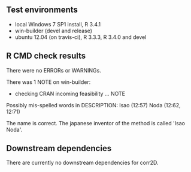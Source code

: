 ## Test environments
* local Windows 7 SP1 install, R 3.4.1
* win-builder (devel and release)
* ubuntu 12.04 (on travis-ci), R 3.3.3, R 3.4.0 and devel

## R CMD check results
There were no ERRORs or WARNINGs.

There was 1 NOTE on win-builder:
* checking CRAN incoming feasibility ... NOTE

Possibly mis-spelled words in DESCRIPTION:
  Isao (12:57)
  Noda (12:62, 12:71)
  
  The name is correct. The japanese inventor of the method is called
  'Isao Noda'.

## Downstream dependencies
There are currently no downstream dependencies for corr2D.
